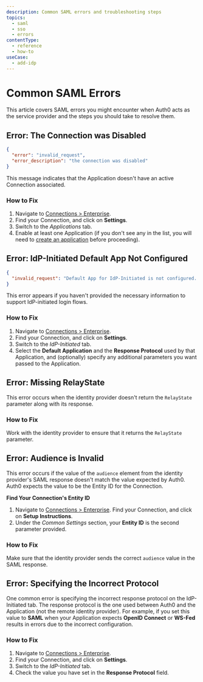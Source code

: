 ```yaml
---
description: Common SAML errors and troubleshooting steps
topics:
  - saml
  - sso
  - errors
contentType:
  - reference
  - how-to
useCase:
  - add-idp
---
```


# Common SAML Errors

This article covers SAML errors you might encounter when Auth0 acts as the service provider and the steps you should take to resolve them.

## Error: The Connection was Disabled

```json
{
  "error": "invalid_request",
  "error_description": "the connection was disabled"
}
```

This message indicates that the Application doesn't have an active Connection associated.

### How to Fix

1. Navigate to [Connections > Enterprise](${manage_url}/#/connections/enterprise).
2. Find your Connection, and click on **Settings**.
3. Switch to the *Applications* tab.
4. Enable at least one Application (if you don't see any in the list, you will need to [create an application](/applications/concepts/app-types-auth0) before proceeding).

## Error: IdP-Initiated Default App Not Configured

```json
{
  "invalid_request": "Default App for IdP-Initiated is not configured. Make sure to configure that from connection settings or include client_id in RelayState parameter."
}
```

This error appears if you haven't provided the necessary information to support IdP-initiated login flows.

### How to Fix

1. Navigate to [Connections > Enterprise](${manage_url}/#/connections/enterprise).
2. Find your Connection, and click on **Settings**.
3. Switch to the *IdP-Initiated* tab.
4. Select the **Default Application** and the **Response Protocol** used by that Application, and (optionally) specify any additional parameters you want passed to the Application.

## Error: Missing RelayState

This error occurs when the identity provider doesn't return the `RelayState` parameter along with its response.

### How to Fix

Work with the identity provider to ensure that it returns the `RelayState` parameter.

## Error: Audience is Invalid

This error occurs if the value of the `audience` element from the identity provider's SAML response doesn't match the value expected by Auth0. Auth0 expects the value to be the Entity ID for the Connection.

**Find Your Connection's Entity ID**

1. Navigate to [Connections > Enterprise](${manage_url}/#/connections/enterprise). Find your Connection, and click on **Setup Instructions**.
2. Under the *Common Settings* section, your **Entity ID** is the second parameter provided.

### How to Fix

Make sure that the identity provider sends the correct `audience` value in the SAML response.

## Error: Specifying the Incorrect Protocol

One common error is specifying the incorrect response protocol on the IdP-Initiated tab. The response protocol is the one used between Auth0 and the Application (not the remote identity provider). For example, if you set this value to **SAML** when your Application expects **OpenID Connect** or **WS-Fed** results in errors due to the incorrect configuration.

### How to Fix

1. Navigate to [Connections > Enterprise](${manage_url}/#/connections/enterprise).
2. Find your Connection, and click on **Settings**.
3. Switch to the *IdP-Initiated* tab.
4. Check the value you have set in the **Response Protocol** field.
